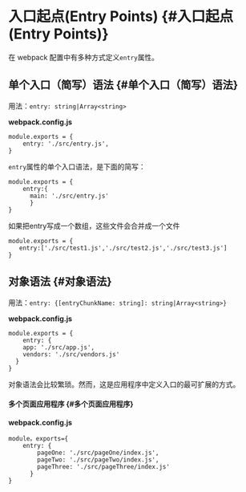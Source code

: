# 入口起点\(Entry Points\) {#入口起点(Entry Points)}

在 webpack 配置中有多种方式定义`entry`属性。

## 单个入口（简写）语法 {#单个入口（简写）语法}

用法：`entry: string|Array<string>`

**webpack.config.js**

```
module.exports = {
    entry: './src/entry.js',
}
```

`entry`属性的单个入口语法，是下面的简写：

```
module.exports = {
    entry:{
      main: './src/entry.js'
      }
}
```

如果把entry写成一个数组，这些文件会合并成一个文件

```
module.exports = {
   entry:['./src/test1.js','./src/test2.js','./src/test3.js']
}
```

## 对象语法 {#对象语法}

用法：`entry: {[entryChunkName: string]: string|Array<string>}`

**webpack.config.js**

```
module.exports = {
    entry: {
    app: './src/app.js',
    vendors: './src/vendors.js'
  }
}
```

对象语法会比较繁琐。然而，这是应用程序中定义入口的最可扩展的方式。

#### 多个页面应用程序 {#多个页面应用程序}

**webpack.config.js**

```
module。exports={
    entry: {
        pageOne: './src/pageOne/index.js',
        pageTwo: './src/pageTwo/index.js',
        pageThree: './src/pageThree/index.js'
      }
}
```



